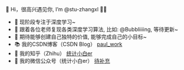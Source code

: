 
👋 Hi，很高兴遇见你, I’m @stu-zhangxl 👀👀

- 🧡 现阶段专注于深度学习~ 
- 🔨 跟着各位老师复现各类深度学习算法, 比如: @Bubbliiiing, 等待更新~ 
- 🍬 期待能够创建自己独特的价值, 能够完成自己的小目标~ 
- 📚 我的CSDN博客（CSDN Blog） [paul_work](https://blog.csdn.net/qq_40249337?type=blog)
- 🍱 我的知乎（Zhihu） [统计小白er](https://www.zhihu.com/people/zhang-xin-long-87)
- 📜 我的微信公众号（统计小白er） [待补充](https://blog.csdn.net/qq_40249337?type=lately)



<!---
stu-zhangxl/stu-zhangxl is a ✨ special ✨ repository because its `README.md` (this file) appears on your GitHub profile.
You can click the Preview link to take a look at your changes.
--->
